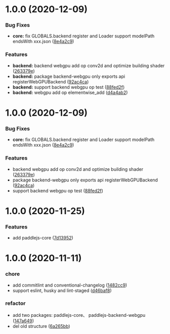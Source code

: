 # 1.0.0 (2020-12-09)


### Bug Fixes

* **core:** fix GLOBALS.backend register and Loader support modelPath endsWith xxx.json ([8e4a2c9](https://github.com/JingyuanZhang/Paddle.js/commit/8e4a2c98871016c42219320cff77618143450ea8))


### Features

* **backend:** backend webgpu add op conv2d and optimize building shader ([263379e](https://github.com/JingyuanZhang/Paddle.js/commit/263379eac7af823968ee0999d53046be9a1b5e09))
* **backend:** package backend-webgpu only exports api registerWebGPUBackend ([92ac4ca](https://github.com/JingyuanZhang/Paddle.js/commit/92ac4cab0dbe3798403c87c950bac6dd5d476de5))
* **backend:** support backend webgpu op test ([88fed2f](https://github.com/JingyuanZhang/Paddle.js/commit/88fed2f7e295bf1512a74a448a46bf85e7b47cf3))
* **backend:** webgpu add op elementwise_add ([d4a4ab2](https://github.com/JingyuanZhang/Paddle.js/commit/d4a4ab2f4b093b21e8b5105a92f311658e6ee32c))



# 1.0.0 (2020-12-09)


### Bug Fixes

* **core:** fix GLOBALS.backend register and Loader support modelPath endsWith xxx.json ([8e4a2c9](https://github.com/JingyuanZhang/Paddle.js/commit/8e4a2c98871016c42219320cff77618143450ea8))


### Features

* backend webgpu add op conv2d and optimize building shader ([263379e](https://github.com/JingyuanZhang/Paddle.js/commit/263379eac7af823968ee0999d53046be9a1b5e09))
* package backend-webgpu only exports api registerWebGPUBackend ([92ac4ca](https://github.com/JingyuanZhang/Paddle.js/commit/92ac4cab0dbe3798403c87c950bac6dd5d476de5))
* support backend webgpu op test ([88fed2f](https://github.com/JingyuanZhang/Paddle.js/commit/88fed2f7e295bf1512a74a448a46bf85e7b47cf3))



# 1.0.0 (2020-11-25)


### Features

* add paddlejs-core ([7d13952](https://github.com/JingyuanZhang/Paddle.js/commit/7d13952cf2dcfe80c7370dc42a52f4bda47365bb))



# 1.0.0 (2020-11-11)


### chore

* add commitlint and conventional-changelog ([1482cc9](https://github.com/zhongkai/Paddle.js/commit/1482cc938fa1297fcf2e58b0cf3875660ccd20a9))
* support eslint, husky and lint-staged ([d46baf8](https://github.com/zhongkai/Paddle.js/commit/d46baf8ca7dd4860cbc08dc203fb884ad9227c3b))

### refactor

* add two packages: paddlejs-core、 paddlejs-backend-webgpu ([147a649](https://github.com/zhongkai/Paddle.js/commit/147a649ead6d927fee1584d43681a2ba926eedf0))
* del old structure ([6a265bb](https://github.com/zhongkai/Paddle.js/commit/6a265bb65d440479089cdca8598beced218ff533))



